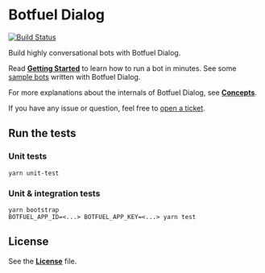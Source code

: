 # Botfuel Dialog

[![Build Status](https://travis-ci.org/Botfuel/botfuel-dialog.svg?branch=master)](https://travis-ci.org/Botfuel/botfuel-dialog)

Build highly conversational bots with Botfuel Dialog.

Read [**Getting Started**](https://docs.botfuel.io/dialog/getting-started) to learn how to run a bot in minutes.
See some [sample bots](https://github.com/topics/botfuel-dialog-samples) written with Botfuel Dialog.

For more explanations about the internals of Botfuel Dialog, see [**Concepts**](https://docs.botfuel.io/dialog/concepts).

If you have any issue or question, feel free to [open a ticket](https://github.com/Botfuel/botfuel-dialog/issues).

## Run the tests

### Unit tests

```shell
yarn unit-test
```

### Unit & integration tests

```shell
yarn bootstrap
BOTFUEL_APP_ID=<...> BOTFUEL_APP_KEY=<...> yarn test
```

## License

See the [**License**](LICENSE.md) file.
